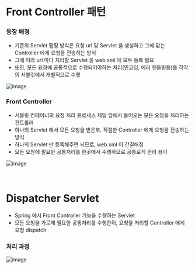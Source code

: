 # Front Controller 패턴
### 등장 배경
* 기존의 Servlet 맵핑 방식은 요청 url 당 Servlet 을 생성하고 그에 맞는 Controller 에게 요청을 전송하는 방식
* 그에 따라 url 마다 처리할 Servlet 을 web.xml 에 모두 등록 필요
* 또한, 모든 요청에 공통적으로 수행되어야하는 처리(인코딩, 에러 핸들링등)를 각각의 서블릿에서 개별적으로 수행

![image](https://user-images.githubusercontent.com/48702893/107381090-da00ff00-6b31-11eb-9c26-969cdfe4b453.png)

### Front Controller
* 서블릿 컨테이너의 요청 처리 프로세스 제일 앞에서 들어오는 모든 요청을 처리하는 컨트롤러
* 하나의 Servlet 에서 모든 요청을 받은후, 적절한 Controller 에게 요청을 전송하는 방식
* 하나의 Servlet 만 등록해주면 되므로, web.xml 이 간결해짐
* 모든 요청에 필요한 공통처리를 한곳에서 수행하므로 공통로직 관리 용이

![image](https://user-images.githubusercontent.com/48702893/107381142-e84f1b00-6b31-11eb-9675-c4fa25c8211a.png)

<br>

# Dispatcher Servlet
* Spring 에서 Front Controller 기능을 수행하는 Servlet
* 모든 요청을 가로채 필요한 공통처리를 수행한뒤, 요청을 처리할 Controller 에게 요청 dispatch

### 처리 과정

![image](https://user-images.githubusercontent.com/48702893/107381836-99ee4c00-6b32-11eb-8838-a59f46a2b3ce.png)
